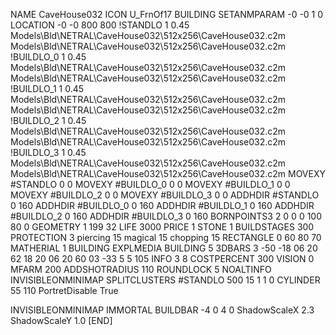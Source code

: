NAME CaveHouse032
ICON U_FrnOf17
BUILDING
SETANMPARAM -0 -0 1 0
LOCATION -0 -0 800 800
!STANDLO      1 0.45 Models\Bld\NETRAL\CaveHouse032\512x256\CaveHouse032.c2m Models\Bld\NETRAL\CaveHouse032\512x256\CaveHouse032.c2m 
!BUILDLO_0    1 0.45 Models\Bld\NETRAL\CaveHouse032\512x256\CaveHouse032.c2m Models\Bld\NETRAL\CaveHouse032\512x256\CaveHouse032.c2m 
!BUILDLO_1    1 0.45 Models\Bld\NETRAL\CaveHouse032\512x256\CaveHouse032.c2m Models\Bld\NETRAL\CaveHouse032\512x256\CaveHouse032.c2m 
!BUILDLO_2    1 0.45 Models\Bld\NETRAL\CaveHouse032\512x256\CaveHouse032.c2m Models\Bld\NETRAL\CaveHouse032\512x256\CaveHouse032.c2m 
!BUILDLO_3    1 0.45 Models\Bld\NETRAL\CaveHouse032\512x256\CaveHouse032.c2m Models\Bld\NETRAL\CaveHouse032\512x256\CaveHouse032.c2m 
MOVEXY #STANDLO   0 0
MOVEXY #BUILDLO_0 0 0
MOVEXY #BUILDLO_1 0 0
MOVEXY #BUILDLO_2 0 0
MOVEXY #BUILDLO_3 0 0
ADDHDIR #STANDLO 0 160
ADDHDIR #BUILDLO_0 0 160
ADDHDIR #BUILDLO_1 0 160
ADDHDIR #BUILDLO_2 0 160
ADDHDIR #BUILDLO_3 0 160
BORNPOINTS3 2 0 0 0 100 80 0
GEOMETRY 1 199 32
LIFE     3000
PRICE 1 STONE 1
BUILDSTAGES 300
PROTECTION 3 piercing 15 magical 15 chopping 15
RECTANGLE    0 60 80 70
MATHERIAL 1 BUILDING
EXPLMEDIA BUILDING 5
3DBARS 3 -50 -18 06 20 62 18 20 06 20 60 03 -33 5 5 105
INFO 3 8
COSTPERCENT 300
VISION 0
MFARM 200
ADDSHOTRADIUS 110
ROUNDLOCK 5
NOALTINFO
INVISIBLEONMINIMAP
SPLITCLUSTERS #STANDLO 500 15 1 1 0
CYLINDER 55 110
PortretDisable True

INVISIBLEONMINIMAP
IMMORTAL
BUILDBAR -4 0 4 0
ShadowScaleX 2.3
ShadowScaleY 1.0
[END]
